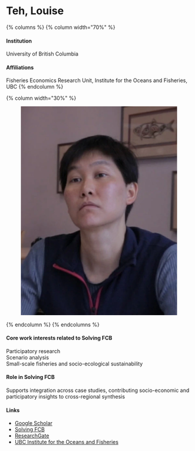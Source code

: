 # Teh, Louise

{% columns %}
{% column width="70%" %}
#### Institution

University of British Columbia

#### Affiliations

Fisheries Economics Research Unit, Institute for the Oceans and Fisheries, UBC
{% endcolumn %}

{% column width="30%" %}
<figure><img src="https://raw.githubusercontent.com/Solving-FCB/docs/refs/heads/main/.img/teh-lsl.webp" alt=""></figure>
{% endcolumn %}
{% endcolumns %}

#### Core work interests related to Solving FCB

Participatory research\
Scenario analysis\
Small-scale fisheries and socio-ecological sustainability

#### Role in Solving FCB

Supports integration across case studies, contributing socio-economic and participatory insights to cross-regional synthesis

#### Links

* [Google Scholar](https://scholar.google.com/citations?user=hR85L78AAAAJ)
* [Solving FCB](https://solvingfcb.org/people/teh-lsl/)
* [ResearchGate](https://www.researchgate.net/profile/Louise-Teh)
* [UBC Institute for the Oceans and Fisheries](https://oceans.ubc.ca/louise-teh/)
